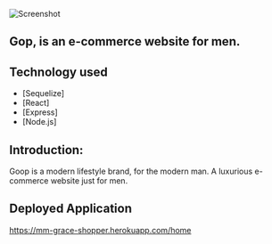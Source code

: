 ![Screenshot](public/image/Gop.png)

## Gop, is an e-commerce website for men.


## Technology used
 - [Sequelize]
 - [React]
 - [Express]
 - [Node.js]

## Introduction:
Goop is a modern lifestyle brand, for the modern man. A luxurious e-commerce website just for men.

## Deployed Application
https://mm-grace-shopper.herokuapp.com/home

